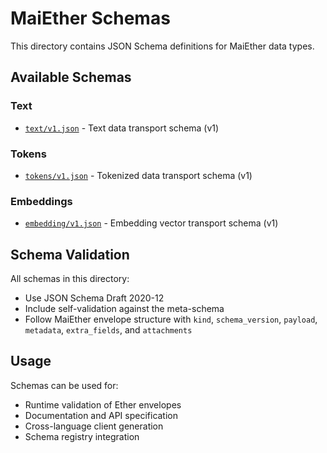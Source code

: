 # MaiEther Schemas

This directory contains JSON Schema definitions for MaiEther data types.

## Available Schemas

### Text
- [`text/v1.json`](text/v1.json) - Text data transport schema (v1)

### Tokens
- [`tokens/v1.json`](tokens/v1.json) - Tokenized data transport schema (v1)

### Embeddings
- [`embedding/v1.json`](embedding/v1.json) - Embedding vector transport schema (v1)

## Schema Validation

All schemas in this directory:
- Use JSON Schema Draft 2020-12
- Include self-validation against the meta-schema
- Follow MaiEther envelope structure with `kind`, `schema_version`, `payload`, `metadata`, `extra_fields`, and `attachments`

## Usage

Schemas can be used for:
- Runtime validation of Ether envelopes
- Documentation and API specification
- Cross-language client generation
- Schema registry integration
